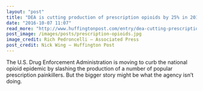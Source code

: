 ```yaml
---
layout: "post"
title: "DEA is cutting production of prescription opioids by 25% in 2017"
date: "2016-10-07 11:07"
read_more: "http://www.huffingtonpost.com/entry/dea-cutting-prescription-opioids_us_57f50078e4b03254526297bd"
post_image: /images/posts/prescription-opioids.jpg
image_credit: Rich Pedroncelli — Associated Press
post_credit: Nick Wing — Huffington Post
---
```

The U.S. Drug Enforcement Administration is moving to curb the national opioid epidemic by slashing the production of a number of popular prescription painkillers. But the bigger story might be what the agency isn’t doing.
